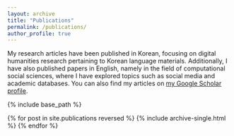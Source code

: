 ```yaml
---
layout: archive
title: "Publications"
permalink: /publications/
author_profile: true
---
```

My research articles have been published in Korean, focusing on digital humanities research pertaining to Korean language materials. Additionally, I have also published papers in English, namely in the field of computational social sciences, where I have explored topics such as social media and academic databases. You can also find my articles on <u><a href="https://scholar.google.com/citations?user=y-34CCwAAAAJ" target="_blank">my Google Scholar profile</a></u>.


{% include base_path %}

{% for post in site.publications reversed %}
  {% include archive-single.html %}
{% endfor %}